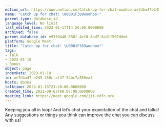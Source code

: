 ```yaml
---
notion_url: https://www.notion.so/Catch-up-for-chat-woohoo-ae7dba47e245460caf4754bc7a886eaf
name: "Catch up for chat! \U0001F389woohoo!"
parent_type: database_id
language_level: No limit
last_edited_time: 2023-01-17T14:26:00.0000000
archived: false
parent_database_id: e9339446-880f-4ef0-8ad7-8ad1f507dded
platform: Google Meet
title: "Catch up for chat! \U0001F389woohoo!"
tags:
- Talk
- 2023-01-18
- Bones
object: page
indexDate: 2023-01-18
id: ae7dba47-e245-460c-af47-54bc7a886eaf
hosts: Bones
talktime: 2023-01-18T21:10:00.0000000
created_time: 2021-09-03T00:07:00.0000000
meeting_link: https://meet.google.com/jii-vdfc-nre
---
```


Keeping you all in loop! And let’s chat your expectation of the chat and talks!
Any suggestions or things you think can improve the chat you can discuss with us!





